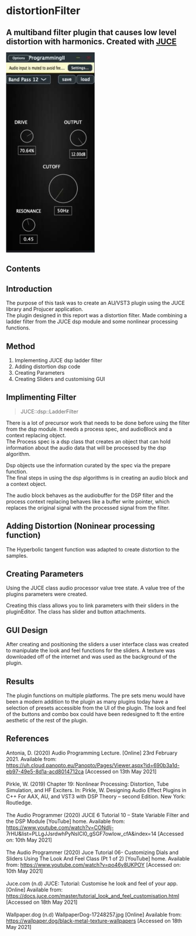 # distortionFilter
<!-- imit -->
## A multiband filter plugin that causes low level distortion with harmonics. Created with [JUCE](https://juce.com/)

<img src="images/Screenshot 2022-11-20 at 15.43.16.png">

<!-- omit -->

## Contents 
<!-- omit -->

## Introduction
The purpose of this task was to create an AU/VST3 plugin using the JUCE library and Projucer application.<br/>
The plugin designed in this report was a distortion filter. Made combining a ladder filter from the JUCE dsp module and some nonlinear processing functions.<br/>

## Method
1. Implementing JUCE dsp ladder filter
2. Adding distortion dsp code
3. Creating Parameters
4. Creating Sliders and customising GUI

## Implimenting Filter
> JUCE::dsp::LadderFilter<float>
  <!-- image1 of ladder filter -->
There is a lot of precursor work that needs to be done before using the filter from the dsp module. It needs a process spec, and audioBlock and a context replacing object.<br/>
The Process spec is a dsp class that creates an object that can hold information about the audio data that will be processed by the dsp algorithm.<br/>
  
 <!-- image of process spec--> 
  
Dsp objects use the information curated by the spec via the prepare function.<br/>
The final steps in using the dsp algorithms is in creating an audio block and a context object.
<!-- image of creating audioblock -->
  
The audio block behaves as the audiobuffer for the DSP filter and the process context replacing behaves like a buffer write pointer, which replaces the original signal with the processed signal from the filter.<br/>
  
## Adding Distortion (Noninear processing function)
The Hyperbolic tangent function was adapted to create distortion to the samples.<br/>

<!-- nonlinear function image -->
  
<!-- equation in code form -->

## Creating Parameters
Using the JUCE class audio processor value tree state. A value tree of the plugins parameters were created.
<!-- valuetree image -->
Creating this class allows you to link parameters with their sliders in the pluginEditor. The class has slider and button attachments.
<!-- valuetree attachments -->
  
## GUI Design
After creating and positioning the sliders a user interface class was created to manipulate the look and feel functions for the sliders. A texture was downloaded off of the internet and was used as the background of the plugin.
<!--labell image-->
<!-- look and feel class -->

## Results
The plugin functions on multiple platforms. The pre sets menu would have been a modern addition to the plugin as many plugins today have a selection of presets accessible from the UI of the plugin. The look and feel of the buttons and combo box could have been redesigned to ft the entire aesthetic of the rest of the plugin.



## References 
Antonia, D. (2020) Audio Programming Lecture. [Online] 23rd February 2021. Available from:
https://uh.cloud.panopto.eu/Panopto/Pages/Viewer.aspx?id=690b3a1d-eb97-49e5-8d1a-acd8014712ca [Accessed on 13th May 2021]<br/>
<br/>
Pirkle, W. (2019) Chapter 19: Nonlinear Processing: Distortion, Tube Simulation, and HF Exciters. In: Pirkle, W. Designing Audio Effect Plugins in C++ For AAX, AU, and VST3 with DSP Theory – second Edition. New York: Routledge.<br/>
<br/>
The Audio Programmer (2020) JUCE 6 Tutorial 10 – State Variable Filter and the DSP Module [YouTube] home. Available from: https://www.youtube.com/watch?v=CONdIj- 7rHU&list=PLLgJJsrdwhPyNsICl0_gSGF7owIow_cfA&index=14 [Accessed on: 10th May 2021]<br/>
<br/>
The Audio Programmer (2020) Juce Tutorial 06- Customizing Dials and Sliders Using The Look And Feel Class (Pt 1 of 2) [YouTube] home. Available from: https://www.youtube.com/watch?v=po46y8UKPOY [Accessed on: 10th May 2021]<br/>
<br/>
Juce.com (n.d) JUCE: Tutorial: Customise he look and feel of your app. [Online] Available from: https://docs.juce.com/master/tutorial_look_and_feel_customisation.html [Accessed on 18th May 2021]<br/>
<br/>
Wallpaper.dog (n.d) WallpaperDog-17248257.jpg [Online] Available from: https://wallpaper.dog/black-metal-texture-wallpapers [Accessed on 18th May 2021]<br/>
<br/>
